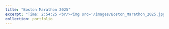 ```yaml
---
title: "Boston Marathon 2025"
excerpt: "Time: 2:54:25 <br/><img src='/images/Boston_Marathon_2025.jpg' width='200' height='300'>"
collection: portfolio
---
```


<div class="strava-embed-placeholder" data-embed-type="activity" data-embed-id="14244828177" data-style="standard" data-from-embed="false"></div><script src="https://strava-embeds.com/embed.js"></script>

